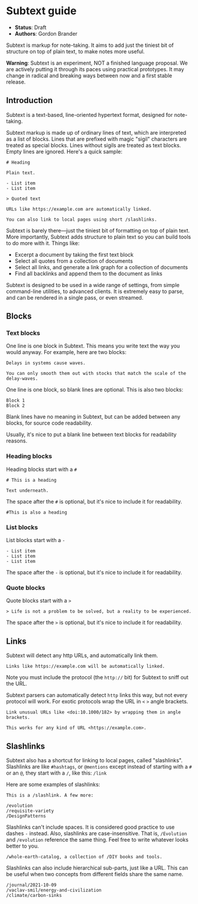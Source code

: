 # Subtext guide

- **Status**: Draft
- **Authors**: Gordon Brander

Subtext is markup for note-taking. It aims to add just the tiniest bit of structure on top of plain text, to make notes more useful.

**Warning**: Subtext is an experiment, NOT a finished language proposal. We are actively putting it through its paces using practical prototypes. It may change in radical and breaking ways between now and a first stable release.

## Introduction

Subtext is a text-based, line-oriented hypertext format, designed for note-taking.

Subtext markup is made up of ordinary lines of text, which are interpreted as a list of blocks. Lines that are prefixed with magic "sigil" characters are treated as special blocks. Lines without sigils are treated as text blocks. Empty lines are ignored. Here's a quick sample:

```
# Heading

Plain text.

- List item
- List item

> Quoted text

URLs like https://example.com are automatically linked.

You can also link to local pages using short /slashlinks.
```

Subtext is barely there—just the tiniest bit of formatting on top of plain text. More importantly, Subtext adds structure to plain text so you can build tools to do more with it. Things like:

- Excerpt a document by taking the first text block
- Select all quotes from a collection of documents
- Select all links, and generate a link graph for a collection of documents
- Find all backlinks and append them to the document as links

Subtext is designed to be used in a wide range of settings, from simple command-line utilities, to advanced clients. It is extremely easy to parse, and can be rendered in a single pass, or even streamed.

## Blocks

### Text blocks

One line is one block in Subtext. This means you write text the way you would anyway. For example, here are two blocks:

```
Delays in systems cause waves.

You can only smooth them out with stocks that match the scale of the delay-waves.
```

One line is one block, so blank lines are optional. This is also two blocks:

```
Block 1
Block 2
```

Blank lines have no meaning in Subtext, but can be added between any blocks, for source code readability.

Usually, it's nice to put a blank line between text blocks for readability reasons.

### Heading blocks

Heading blocks start with a `#`

```
# This is a heading

Text underneath.
```

The space after the `#` is optional, but it's nice to include it for readability.

```
#This is also a heading
```

### List blocks

List blocks start with a `-`

```
- List item
- List item
- List item
```

The space after the `-` is optional, but it's nice to include it for readability.

### Quote blocks

Quote blocks start with a `>`

```
> Life is not a problem to be solved, but a reality to be experienced.
```

The space after the `>` is optional, but it's nice to include it for readability.

## Links

Subtext will detect any http URLs, and automatically link them.

```
Links like https://example.com will be automatically linked.
```

Note you must include the protocol (the `http://` bit) for Subtext to sniff out the URL.

Subtext parsers can automatically detect `http` links this way, but not every protocol will work. For exotic protocols wrap the URL in `<` `>` angle brackets.

```
Link unusual URLs like <doi:10.1000/182> by wrapping them in angle brackets. 

This works for any kind of URL <https://example.com>.
```

## Slashlinks

Subtext also has a shortcut for linking to local pages, called "slashlinks". Slashlinks are like `#hashtags`, or `@mentions` except instead of starting with a `#` or an `@`, they start with a `/`, like this: `/link`

Here are some examples of slashlinks:

```
This is a /slashlink. A few more:

/evolution
/requisite-variety
/DesignPatterns
```

Slashlinks can't include spaces. It is considered good practice to use dashes `-` instead. Also, slashlinks are case-insensitive. That is, `/Evolution` and `/evolution` reference the same thing. Feel free to write whatever looks better to you.

```
/whole-earth-catalog, a collection of /DIY books and tools.
```

Slashlinks can also include hierarchical sub-parts, just like a URL. This can be useful when two concepts from different fields share the same name.

```
/journal/2021-10-09
/vaclav-smil/energy-and-civilization
/climate/carbon-sinks
```